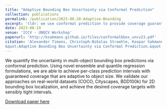 ```yaml
---
title: "Adaptive Bounding Box Uncertainty via Conformal Prediction"
collection: publications
permalink: /publication/2023-08-20-Adaptive-Bounding
excerpt: 'tldr: we use conformal prediction to provide coverage guarantees for bounding boxes'
date: 2023-08-19
venue: 'ICCV - UNQCV Workshop'
paperurl: 'http://ksakmann.github.io/files/conformalbbox_uncv23.pdf'
citation: 'Alexander Timans, Christoph-Nikolas Straehle, Kaspar Sakmann, Eric Nalisnick (2023). 
&quot;Adaptive Bounding Box Uncertainty via Conformal Prediction.&quot; <i>arXiv:2308.09965</i>'
---
```


We quantify the uncertainty in multi-object bounding
box predictions via conformal prediction. Using novel ensemble and quantile regression formulations, we are able
to achieve per-class prediction intervals with guaranteed
coverage that are adaptive to object size. We validate
our approaches on real-world datasets (COCO, Cityscapes,
BDD100k) for 2D bounding box localization, and achieve
the desired coverage targets with sensibly tight intervals.


[Download paper here](http://ksakmann.github.io/files/conformalbbox_uncv23.pdf)

